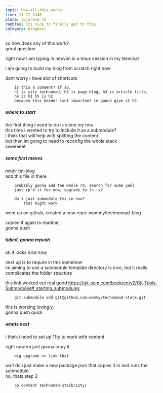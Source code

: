 ```yaml
---
topic: how-all-this-works
time: 11-17 1348
place: jujuroom 43
rambles: its nice to finally get to this
category: blogpost
---
```


so how does any of this work?  
great question

right now i am typing in neovim in a tmux session in my terminal

i am going to build my blog from scratch right now

dont worry i have alot of shortcuts

		is this a comment? if so,
		h1 is site technomad, h2 is page blog, h3 is article title,
		h4 is h1 h5 is h2
		because this header isnt important im gonna give it h5

##### where to start

the first thing i need to do is clone my tms  
this time i wanted to try to include it as a submodule?  
i think that will help with splitting the content  
but then im going to need to reconfig the whole stack  
sweeeeet

##### some first moves

mkdir tm-blog  
add this file in there

		probably gonna add the whole rd, search for some yaml
		just cp'd it for now, upgrade to ln -s?

		do i just submodule tms in now?
			that might work

went up on github, created a new repo: wommy/technomad-blog

copied it again to readme,  
gonna push

##### tidied, gonna repush

ok it looks nice now,

next up is to require in tms somehow  
im aiming to use a submodule
template directory is nice, but it really complicates the folder structure

this link worked out real good 
<https://git-scm.com/book/en/v2/Git-Tools-Submodules#_starting_submodules>

		git submodule add git@github.com:wommy/technomad-stack.git

this is working lovingly,  
gonna push quick

##### whats next

i think i need to set up 11ty to work with content

right now im just gonna copy it  

		big upgrade >> link that

wait do i just make a new package.json that copies it in and runs the submodule  
no, thats step 2  

		cp content technomad-stack/11ty/


